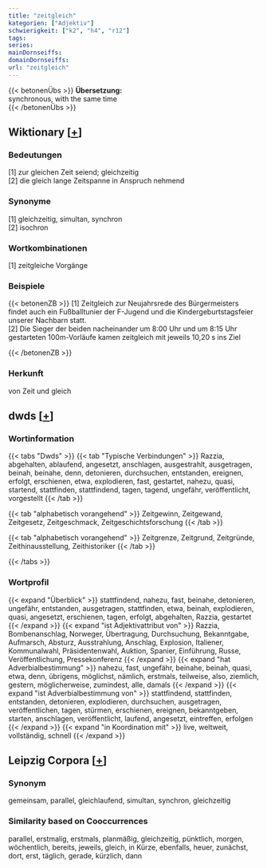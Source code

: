 ```yaml
---
title: "zeitgleich"
kategorien: ["Adjektiv"]
schwierigkeit: ["k2", "h4", "r12"]
tags:
series:
mainDornseiffs:
domainDornseiffs:
url: "zeitgleich"
---
```


{{< betonenÜbs >}}
**Übersetzung:**  
synchronous, with the same time  
{{< /betonenÜbs >}}

## Wiktionary [[+](https://de.wiktionary.org/wiki/zeitgleich)]

### Bedeutungen
[1] zur gleichen Zeit seiend; gleichzeitig  
[2] die gleich lange Zeitspanne in Anspruch nehmend  

### Synonyme
[1] gleichzeitig, simultan, synchron  
[2] isochron  

### Wortkombinationen
[1] zeitgleiche Vorgänge  

### Beispiele
{{< betonenZB >}}
[1] Zeitgleich zur Neujahrsrede des Bürgermeisters findet auch ein Fußballtunier der F-Jugend und die Kindergeburtstagsfeier unserer Nachbarn statt.  
[2] Die Sieger der beiden nacheinander um 8:00 Uhr und um 8:15 Uhr gestarteten 100m-Vorläufe kamen zeitgleich mit jeweils 10,20 s ins Ziel  

{{< /betonenZB >}}
### Herkunft
von Zeit und gleich  



## dwds [[+](https://www.dwds.de/wb/zeitgleich)]

### Wortinformation
{{< tabs "Dwds" >}}
{{< tab "Typische Verbindungen" >}}
Razzia, abgehalten, ablaufend, angesetzt, anschlagen, ausgestrahlt, ausgetragen, beinah, beinahe, denn, detonieren, durchsuchen, entstanden, ereignen, erfolgt, erschienen, etwa, explodieren, fast, gestartet, nahezu, quasi, startend, stattfinden, stattfindend, tagen, tagend, ungefähr, veröffentlicht, vorgestellt
{{< /tab >}}

{{< tab "alphabetisch vorangehend" >}}
Zeitgewinn, Zeitgewand, Zeitgesetz, Zeitgeschmack, Zeitgeschichtsforschung
{{< /tab >}}

{{< tab "alphabetisch vorangehend" >}}
Zeitgrenze, Zeitgrund, Zeitgründe, Zeithinausstellung, Zeithistoriker
{{< /tab >}}

{{< /tabs >}}

### Wortprofil
{{< expand "Überblick" >}} stattfindend, nahezu, fast, beinahe, detonieren, ungefähr, entstanden, ausgetragen, stattfinden, etwa, beinah, explodieren, quasi, angesetzt, erschienen, tagen, erfolgt, abgehalten, Razzia, gestartet {{< /expand >}}
{{< expand "ist Adjektivattribut von" >}} Razzia, Bombenanschlag, Norweger, Übertragung, Durchsuchung, Bekanntgabe, Aufmarsch, Absturz, Ausstrahlung, Anschlag, Explosion, Italiener, Kommunalwahl, Präsidentenwahl, Auktion, Spanier, Einführung, Russe, Veröffentlichung, Pressekonferenz {{< /expand >}}
{{< expand "hat Adverbialbestimmung" >}} nahezu, fast, ungefähr, beinahe, beinah, quasi, etwa, denn, übrigens, möglichst, nämlich, erstmals, teilweise, also, ziemlich, gestern, möglicherweise, zumindest, alle, damals {{< /expand >}}
{{< expand "ist Adverbialbestimmung von" >}} stattfindend, stattfinden, entstanden, detonieren, explodieren, durchsuchen, ausgetragen, veröffentlichen, tagen, stürmen, erschienen, ereignen, bekanntgeben, starten, anschlagen, veröffentlicht, laufend, angesetzt, eintreffen, erfolgen {{< /expand >}}
{{< expand "in Koordination mit" >}} live, weltweit, vollständig, schnell {{< /expand >}}

## Leipzig Corpora [[+](https://corpora.uni-leipzig.de/en/res?word=zeitgleich&corpusId=deu_newscrawl-public_2018)]


### Synonym
gemeinsam, parallel, gleichlaufend, simultan, synchron, gleichzeitig


### Similarity based on Cooccurrences
parallel, erstmalig, erstmals, planmäßig, gleichzeitig, pünktlich, morgen, wöchentlich, bereits, jeweils, gleich, in Kürze, ebenfalls, heuer, zunächst, dort, erst, täglich, gerade, kürzlich, dann

